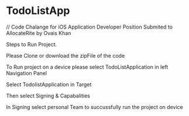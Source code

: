 # TodoListApp
// Code Chalange for iOS Application Developer Position 
Submited to AllocateRite by Ovais Khan



Steps to Run Project.


Please Clone or download the zipFile of the code


To Run project on a device please select TodoListApplication in left Navigation Panel


Select TodolistApplication in Target


Then select Signing & Capabalities


In Signing select personal Team to succussfully run the project on device

